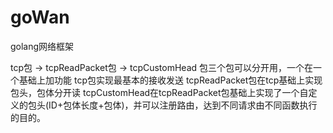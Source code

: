 # goWan
golang网络框架

tcp包 -> tcpReadPacket包 -> tcpCustomHead 包三个包可以分开用，一个在一个基础上加功能
tcp包实现最基本的接收发送
tcpReadPacket包在tcp基础上实现包头，包体分开读
tcpCustomHead在tcpReadPacket包基础上实现了一个自定义的包头(ID+包体长度+包体)，并可以注册路由，达到不同请求由不同函数执行的目的。